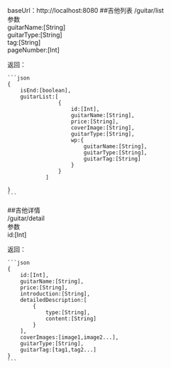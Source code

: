 baseUrl：http://localhost:8080
##吉他列表
/guitar/list   
参数   
guitarName:[String]      
guitarType:[String]  
tag:[String]       
pageNumber:[Int]   


返回：       

	```json
	{
		isEnd:[boolean],
		guitarList:[
					{
						id:[Int],
						guitarName:[String],
						price:[String],
						coverImage:[String],
						guitarType:[String],
						wp:{
							guitarName:[String],
							guitarType:[String],
							guitarTag:[String]
						}
					}
				]
			 
	}
	```
##吉他详情  
/guitar/detail   
参数       
id:[Int]
   
返回：

 	```json
	{
		id:[Int],
		guitarName:[String],
		price:[String],
		introduction:[String],
		detailedDescription:[
			{
				type:[String],
				content:[String]
			}
		],
		coverImages:[image1,image2...],
		guitarType:[String],
		guitarTag:[tag1,tag2...]
	}
	```
